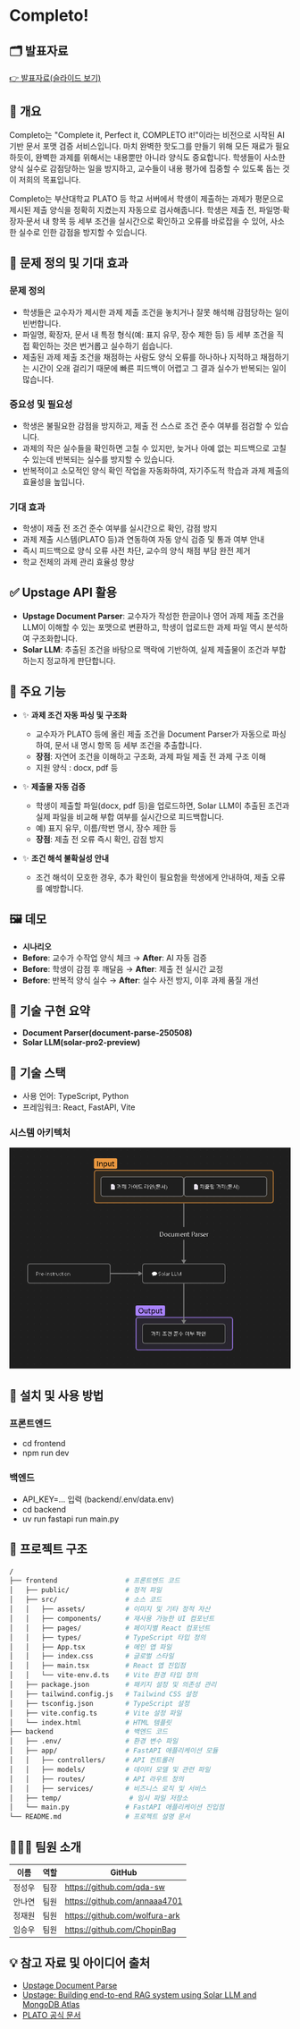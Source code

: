 # Completo!
## 🗂️ 발표자료
[👉 발표자료(슬라이드 보기)](https://www.canva.com/design/DAGoctCK6vY/mVjrt25BcsVvaDrliRBNbQ/view?utm_content=DAGoctCK6vY&utm_campaign=designshare&utm_medium=link2&utm_source=uniquelinks&utlId=h99d67cfbba)

## 📌 개요
Completo는 "Complete it, Perfect it, COMPLETO it!"이라는 비전으로 시작된 AI 기반 문서 포맷 검증 서비스입니다. 마치 완벽한 핫도그를 만들기 위해 모든 재료가 필요하듯이, 완벽한 과제를 위해서는 내용뿐만 아니라 양식도 중요합니다. 학생들이 사소한 양식 실수로 감점당하는 일을 방지하고, 교수들이 내용 평가에 집중할 수 있도록 돕는 것이 저희의 목표입니다.

Completo는 부산대학교 PLATO 등 학교 서버에서 학생이 제출하는 과제가 평문으로 제시된 제출 양식을 정확히 지켰는지 자동으로 검사해줍니다. 학생은 제출 전, 파일명·확장자·문서 내 항목 등 세부 조건을 실시간으로 확인하고 오류를 바로잡을 수 있어, 사소한 실수로 인한 감점을 방지할 수 있습니다.

## 🎯 문제 정의 및 기대 효과

### 문제 정의
- 학생들은 교수자가 제시한 과제 제출 조건을 놓치거나 잘못 해석해 감점당하는 일이 빈번합니다.
- 파일명, 확장자, 문서 내 특정 형식(예: 표지 유무, 장수 제한 등) 등 세부 조건을 직접 확인하는 것은 번거롭고 실수하기 쉽습니다.
- 제출된 과제 제출 조건을 채점하는 사람도 양식 오류를 하나하나 지적하고 채점하기는 시간이 오래 걸리기 때문에 빠른 피드백이 어렵고 그 결과 실수가 반복되는 일이 많습니다.

### 중요성 및 필요성
- 학생은 불필요한 감점을 방지하고, 제출 전 스스로 조건 준수 여부를 점검할 수 있습니다.
- 과제의 작은 실수들을 확인하면 고칠 수 있지만, 늦거나 아예 없는 피드백으로 고칠 수 있는데 반복되는 실수를 방지할 수 있습니다. 
- 반복적이고 소모적인 양식 확인 작업을 자동화하여, 자기주도적 학습과 과제 제출의 효율성을 높입니다.

### 기대 효과
- 학생이 제출 전 조건 준수 여부를 실시간으로 확인, 감점 방지
- 과제 제출 시스템(PLATO 등)과 연동하여 자동 양식 검증 및 통과 여부 안내
- 즉시 피드백으로 양식 오류 사전 차단, 교수의 양식 채점 부담 완전 제거
- 학교 전체의 과제 관리 효율성 향상

## ✅ Upstage API 활용

- **Upstage Document Parser**: 교수자가 작성한 한글이나 영어 과제 제출 조건을 LLM이 이해할 수 있는 포맷으로 변환하고, 학생이 업로드한 과제 파일 역시 분석하여 구조화합니다.
- **Solar LLM**: 추출된 조건을 바탕으로 맥락에 기반하여, 실제 제출물이 조건과 부합하는지 정교하게 판단합니다.

## 🚀 주요 기능

- ✨ **과제 조건 자동 파싱 및 구조화**
  - 교수자가 PLATO 등에 올린 제출 조건을 Document Parser가 자동으로 파싱하여, 문서 내 명시 항목 등 세부 조건을 추출합니다.
  - **장점**: 자연어 조건을 이해하고 구조화, 과제 파일 제출 전 과제 구조 이해
  - 지원 양식 : docx, pdf 등

- ✨ **제출물 자동 검증**
  - 학생이 제출할 파일(docx, pdf 등)을 업로드하면, Solar LLM이 추출된 조건과 실제 파일을 비교해 부합 여부를 실시간으로 피드백합니다.
  - 예) 표지 유무, 이름/학번 명시, 장수 제한 등
  - **장점**: 제출 전 오류 즉시 확인, 감점 방지
    
- ✨ **조건 해석 불확실성 안내**
  - 조건 해석이 모호한 경우, 추가 확인이 필요함을 학생에게 안내하여, 제출 오류를 예방합니다.

## 🖼️ 데모
- **시나리오**
- **Before**: 교수가 수작업 양식 체크 → **After**: AI 자동 검증
- **Before**: 학생이 감점 후 깨달음 → **After**: 제출 전 실시간 교정
- **Before**: 반복적 양식 실수 → **After**: 실수 사전 방지, 이후 과제 품질 개선

## 🔬 기술 구현 요약

- **Document Parser(document-parse-250508)**
- **Solar LLM(solar-pro2-preview)**

## 🧰 기술 스택
- 사용 언어: TypeScript, Python
- 프레임워크: React, FastAPI, Vite

### 시스템 아키텍처
![alt text](image.png)

## 🔧 설치 및 사용 방법
### 프론트엔드
- cd frontend
- npm run dev
### 백엔드
- API_KEY=... 입력 (backend/.env/data.env)
- cd backend
- uv run fastapi run main.py

## 📁 프로젝트 구조
```sh
/
├── frontend                 # 프론트엔드 코드
│   ├── public/              # 정적 파일
│   ├── src/                 # 소스 코드
│   │   ├── assets/          # 이미지 및 기타 정적 자산
│   │   ├── components/      # 재사용 가능한 UI 컴포넌트
│   │   ├── pages/           # 페이지별 React 컴포넌트
│   │   ├── types/           # TypeScript 타입 정의
│   │   ├── App.tsx          # 메인 앱 파일
│   │   ├── index.css        # 글로벌 스타일
│   │   ├── main.tsx         # React 앱 진입점
│   │   └── vite-env.d.ts    # Vite 환경 타입 정의
│   ├── package.json         # 패키지 설정 및 의존성 관리
│   ├── tailwind.config.js   # Tailwind CSS 설정
│   ├── tsconfig.json        # TypeScript 설정
│   ├── vite.config.ts       # Vite 설정 파일
│   └── index.html           # HTML 템플릿
├── backend                  # 백엔드 코드
│   ├── .env/                # 환경 변수 파일
│   ├── app/                 # FastAPI 애플리케이션 모듈
│   │   ├── controllers/     # API 컨트롤러
│   │   ├── models/          # 데이터 모델 및 관련 파일
│   │   ├── routes/          # API 라우트 정의
│   │   ├── services/        # 비즈니스 로직 및 서비스
│   ├── temp/                 # 임시 파일 저장소
│   └── main.py              # FastAPI 애플리케이션 진입점
└── README.md                # 프로젝트 설명 문서
```
## 🧑‍🤝‍🧑 팀원 소개

| 이름    | 역할     | GitHub                                      |
|--------|---------|---------------------------------------------|
| 정성우   |   팀장   | https://github.com/qda-sw    |
| 안나연   |   팀원   | https://github.com/annaaa4701  |
| 정재원   |   팀원   | https://github.com/wolfura-ark  |
| 임승우   |   팀원   | https://github.com/ChopinBag  |

## 💡 참고 자료 및 아이디어 출처

* [Upstage Document Parse](https://www.upstage.ai/products/document-parse)
* [Upstage: Building end-to-end RAG system using Solar LLM and MongoDB Atlas](https://www.upstage.ai/blog/en/building-rag-system-using-solar-llm-and-mongodb-atlas)
* [PLATO 공식 문서](https://plato.pusan.ac.kr)
